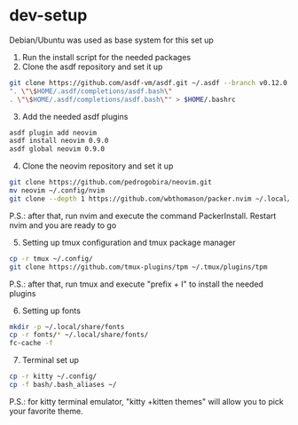 # dev-setup

Debian/Ubuntu was used as base system for this set up

1. Run the install script for the needed packages
2. Clone the asdf repository and set it up

```sh
git clone https://github.com/asdf-vm/asdf.git ~/.asdf --branch v0.12.0
". \"\$HOME/.asdf/completions/asdf.bash\"
. \"\$HOME/.asdf/completions/asdf.bash\"" > $HOME/.bashrc
```

3. Add the needed asdf plugins

```sh
asdf plugin add neovim
asdf install neovim 0.9.0
asdf global neovim 0.9.0
```

4. Clone the neovim repository and set it up

```sh
git clone https://github.com/pedrogobira/neovim.git
mv neovim ~/.config/nvim
git clone --depth 1 https://github.com/wbthomason/packer.nvim ~/.local/share/nvim/site/pack/packer/start/packer.nvim
```

P.S.: after that, run nvim and execute the command PackerInstall. Restart nvim and you are ready to go

5. Setting up tmux configuration and tmux package manager

```sh
cp -r tmux ~/.config/
git clone https://github.com/tmux-plugins/tpm ~/.tmux/plugins/tpm
```

P.S.: after that, run tmux and execute "prefix + I" to install the needed plugins

6. Setting up fonts

```sh
mkdir -p ~/.local/share/fonts
cp -r fonts/* ~/.local/share/fonts/
fc-cache -f
```

7. Terminal set up

```sh
cp -r kitty ~/.config/
cp -f bash/.bash_aliases ~/
```

P.S.: for kitty terminal emulator, "kitty +kitten themes" will allow you to pick your favorite theme.

